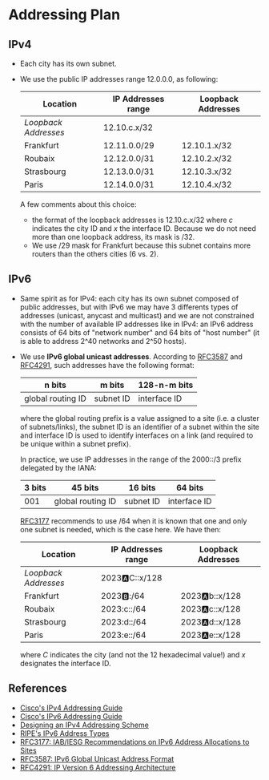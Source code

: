 # Addressing Plan

## IPv4

- Each city has its own subnet.
- We use the public IP addresses range 12.0.0.0, as following:

  | Location           | IP Addresses range | Loopback Addresses |
  |--------------------|--------------------|--------------------|
  | *Loopback Addresses* | 12.10.c.x/32       |                    |
  | Frankfurt          | 12.11.0.0/29       | 12.10.1.x/32       |
  | Roubaix            | 12.12.0.0/31       | 12.10.2.x/32       |
  | Strasbourg         | 12.13.0.0/31       | 12.10.3.x/32       |
  | Paris              | 12.14.0.0/31       | 12.10.4.x/32       |

  A few comments about this choice:
  - the format of the loopback addresses is 12.10.c.x/32 where *c* indicates the city ID and *x* the interface ID. Because we do not need more than one loopback address, its mask is /32.
  - We use /29 mask for Frankfurt because this subnet contains more routers than the others cities (6 vs. 2).

## IPv6

- Same spirit as for IPv4: each city has its own subnet composed of public addresses, but with IPv6 we may have 3 differents types of addresses (unicast, anycast and multicast) and we are not constrained with the number of available IP addresses like in IPv4: an IPv6 address consists of 64 bits of "network number" and 64 bits of "host number" (it is able to address 2^40 networks and 2^50 hosts).
- We use **IPv6 global unicast addresses**. According to [RFC3587](https://www.ietf.org/rfc/rfc3587.txt?number=3587) and [RFC4291](https://www.ietf.org/rfc/rfc4291.txt?number=4291), such addresses have the following format:

  | n bits            | m bits    | 128-n-m bits |
  |-------------------|-----------|--------------|
  | global routing ID | subnet ID | interface ID |

  where the global routing prefix is a value assigned to a site (i.e. a cluster of subnets/links), the subnet ID is an identifier of a subnet within the site and interface ID is used to identify interfaces on a link (and required to be unique within a subnet prefix).

  In practice, we use IP addresses in the range of the 2000::/3 prefix delegated by the IANA:

  | 3 bits | 45 bits           | 16 bits   | 64 bits      |
  |--------|-------------------|-----------|--------------|
  | 001    | global routing ID | subnet ID | interface ID |

  [RFC3177](https://tools.ietf.org/html/rfc3177) recommends to use /64 when it is known that one and only one subnet is needed, which is the case here. We have then:

  | Location           | IP Addresses range    | Loopback Addresses      |
  |--------------------|-----------------------|-------------------------|
  | *Loopback Addresses* | 2023:a:C::x/128 |                         |
  | Frankfurt          | 2023:b::/64 | 2023:a:b::x/128 |
  | Roubaix            | 2023:c::/64 | 2023:a:c::x/128 |
  | Strasbourg         | 2023:d::/64 | 2023:a:d::x/128 |
  | Paris              | 2023:e::/64 | 2023:a:e::x/128 |

  where *C* indicates the city (and not the 12 hexadecimal value!) and *x* designates the interface ID.

## References

- [Cisco's IPv4 Addressing Guide](https://www.cisco.com/c/dam/en/us/solutions/collateral/enterprise/design-zone-smart-business-architecture/sba_ipAddr_dg.pdf)
- [Cisco's IPv6 Addressing Guide](https://www.cisco.com/c/dam/en/us/solutions/collateral/enterprise/design-zone-government/sbaBN_IPv6addrG.pdf)
- [Designing an IPv4 Addressing Scheme](https://docs.oracle.com/cd/E23823_01/html/816-4554/ipplan-5.html)
- [RIPE's IPv6 Address Types](https://www.ripe.net/manage-ips-and-asns/ipv6/ipv6-address-types)
- [RFC3177: IAB/IESG Recommendations on IPv6 Address Allocations to Sites](https://tools.ietf.org/html/rfc3177)
- [RFC3587: IPv6 Global Unicast Address Format](https://tools.ietf.org/html/rfc3587)
- [RFC4291: IP Version 6 Addressing Architecture](https://tools.ietf.org/html/rfc4291)